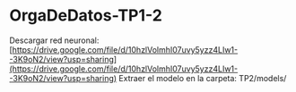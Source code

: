 # OrgaDeDatos-TP1-2

Descargar red neuronal: [https://drive.google.com/file/d/10hzlVolmhI07uvy5yzz4LIw1--3K9oN2/view?usp=sharing](https://drive.google.com/file/d/10hzlVolmhI07uvy5yzz4LIw1--3K9oN2/view?usp=sharing)
Extraer el modelo en la carpeta: TP2/models/